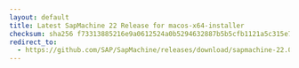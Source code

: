 ```yaml
---
layout: default
title: Latest SapMachine 22 Release for macos-x64-installer
checksum: sha256 f73313885216e9a0612524a0b5294632887b5b5cfb1121a5c315e78a0bcc8832
redirect_to:
  - https://github.com/SAP/SapMachine/releases/download/sapmachine-22.0.1/sapmachine-jdk-22.0.1_macos-x64_bin.dmg
---
```

